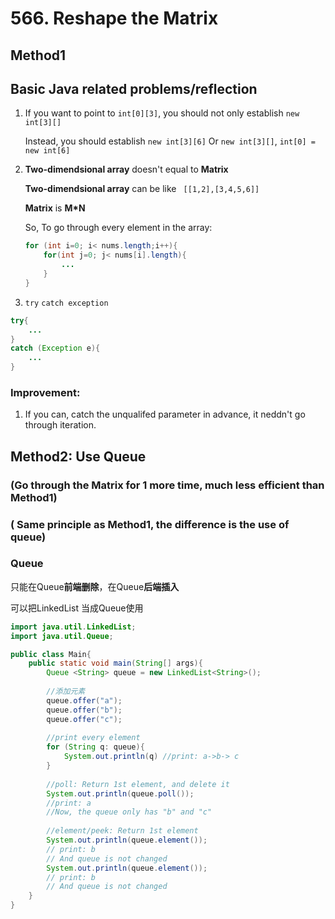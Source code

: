 # 566. Reshape the Matrix

## Method1  

## Basic Java related problems/reflection

1. If you want to point to `int[0][3]`, you should not only establish `new int[3][]`

   Instead, you should establish `new int[3][6]` Or `new int[3][]`, `int[0] = new int[6]`

2. **Two-dimendsional array** doesn't equal to **Matrix**

   **Two-dimendsional array** can be like ` [[1,2],[3,4,5,6]]`

   **Matrix** is **M*N**

   So, To go through every element in the array:

   ```java
   for (int i=0; i< nums.length;i++){
       for(int j=0; j< nums[i].length){
           ...
       }
   }
   ```

3. `try` `catch exception` 

```java
try{
    ...
}
catch (Exception e){
    ...
}
```

### Improvement:

1. If you can, catch the unqualifed parameter in advance, it neddn't go through iteration.

## Method2: Use Queue

### **(Go through the Matrix for 1 more time, much less efficient than Method1)**

### ( Same principle as Method1, the difference is the use of queue)

### Queue

只能在Queue**前端删除**，在Queue**后端插入**

可以把LinkedList 当成Queue使用

```java
import java.util.LinkedList;
import java.util.Queue;

public class Main{
    public static void main(String[] args){
        Queue <String> queue = new LinkedList<String>();
        
        //添加元素
        queue.offer("a");
        queue.offer("b");
        queue.offer("c");
        
        //print every element
        for (String q: queue){
            System.out.println(q) //print: a->b-> c 
        }
        
        //poll: Return 1st element, and delete it
        System.out.println(queue.poll());
        //print: a
        //Now, the queue only has "b" and "c"
        
        //element/peek: Return 1st element
        System.out.println(queue.element());
        // print: b
        // And queue is not changed
        System.out.println(queue.element());
		// print: b
        // And queue is not changed
    }
}
```

